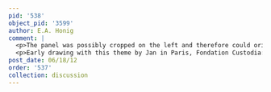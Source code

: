```yaml
---
pid: '538'
object_pid: '3599'
author: E.A. Honig
comment: |
  <p>The panel was possibly cropped on the left and therefore could originally have been a horizontal piece instead of a (rare for Jan) vertical one. If this is true, it would have been a very large painting. </p>
  <p>Early drawing with this theme by Jan in Paris, Fondation Custodia: Swamp Landscape with Temptation of Christ, 1595.</p>
post_date: 06/18/12
order: '537'
collection: discussion
---
```

